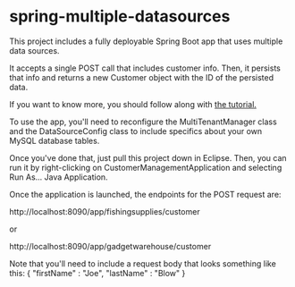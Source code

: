 # spring-multiple-datasources
This project includes a fully deployable Spring Boot app that uses multiple data sources.

It accepts a single POST call that includes customer info. Then, it persists that info and returns a new Customer object with the ID of the persisted data.

If you want to know more, you should follow along with <a href="https://careydevelopment.us/2019/01/18/how-to-configure-multiple-data-sources-spring-boot/" target="_blank">the tutorial.</a>

To use the app, you'll need to reconfigure the MultiTenantManager class and the DataSourceConfig class to include specifics about your own MySQL database tables.

Once you've done that, just pull this project down in Eclipse. Then, you can run it by right-clicking on CustomerManagementApplication and selecting Run As... Java Application.

Once the application is launched, the endpoints for the POST request are:

http://localhost:8090/app/fishingsupplies/customer

or

http://localhost:8090/app/gadgetwarehouse/customer

Note that you'll need to include a request body that looks something like this:
{
"firstName" : "Joe",
"lastName" : "Blow"
}